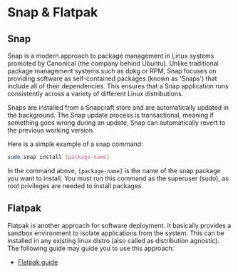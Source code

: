 # Snap & Flatpak

## Snap
Snap is a modern approach to package management in Linux systems promoted by Canonical (the company behind Ubuntu). Unlike traditional package management systems such as dpkg or RPM, Snap focuses on providing software as self-contained packages (known as 'Snaps') that include all of their dependencies. This ensures that a Snap application runs consistently across a variety of different Linux distributions.

Snaps are installed from a Snapcraft store and are automatically updated in the background. The Snap update process is transactional, meaning if something goes wrong during an update, Snap can automatically revert to the previous working version.

Here is a simple example of a snap command: 

```sh
sudo snap install [package-name]
```
In the command above, `[package-name]` is the name of the snap package you want to install. You must run this command as the superuser (sudo), as root privileges are needed to install packages.
## Flatpak
Flatpak is another approach for software deployment. It basically provides a sandbox environment to isolate applications from the system. This can be installed in any existing linux distro (also called as distribution agnostic).
The following guide may guide you to use this approach:

- [Flatpak guide](https://www.youtube.com/watch?v=hvc5YQKMys0)
